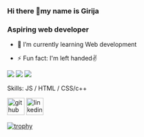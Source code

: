 ### Hi there 👋my name is Girija
### Aspiring web developer





 
- 🌱 I’m currently learning Web development





- ⚡ Fun fact: I'm left handed✌️


![](https://img.shields.io/badge/Editor-VS_Code-informational?style=flat&logo=visual-studio-code&logoColor=white&color=6aa6f8)
![](https://img.shields.io/badge/OS-Windows-informational?style=flat&logo=windows&logoColor=white&color=6aa6f8)
![](https://img.shields.io/badge/Code-Html5-informational?style=flat&logo=HTML5&logoColor=white&color=2bbc8a)




Skills: JS / HTML / CSS/c++

[<img src='https://cdn.jsdelivr.net/npm/simple-icons@3.0.1/icons/github.svg' alt='github' height='40'>](https://github.com/girija0707)  [<img src='https://cdn.jsdelivr.net/npm/simple-icons@3.0.1/icons/linkedin.svg' alt='linkedin' height='40'>](https://www.linkedin.com/in/girija-g-778935197/) 

[![trophy](https://github-profile-trophy.vercel.app/?username=girija0707)](https://github.com/ryo-ma/github-profile-trophy)



